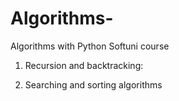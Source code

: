 # Algorithms-
Algorithms with Python
Softuni course
1. Recursion and backtracking:
  
3. Searching and sorting algorithms
